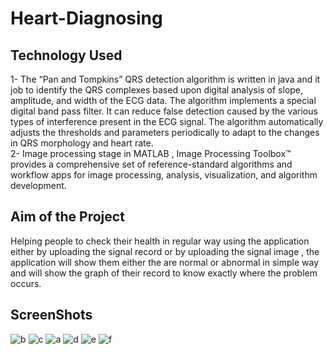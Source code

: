 # Heart-Diagnosing

## Technology Used 
1- The “Pan and Tompkins” QRS detection algorithm is written in java and it  job to identify the QRS complexes based upon digital analysis of slope, amplitude, and width of the ECG data. The algorithm implements a special digital band pass filter. It can reduce false detection caused by the various types of interference present in the 
ECG signal. The algorithm automatically adjusts the thresholds and parameters periodically to adapt to the changes in QRS morphology and heart rate.    
2- Image processing stage in MATLAB , Image Processing Toolbox™ provides a comprehensive set of reference-standard algorithms and workflow apps for image processing, analysis, visualization, and algorithm development.

## Aim of the Project 
Helping people to check their health in regular way using the application either by uploading the signal record or by uploading the signal  image , the application will show them either the are normal or abnormal in simple way and will show the graph of their record to know exactly where the problem occurs.


## ScreenShots


![b](https://user-images.githubusercontent.com/54686945/64051034-13ca8980-cb7a-11e9-8282-0955c49cef11.png)
![c](https://user-images.githubusercontent.com/54686945/64051075-3361b200-cb7a-11e9-9dae-2e0f1fe4035a.png)
![a](https://user-images.githubusercontent.com/54686945/64050956-dc5bdd00-cb79-11e9-9c18-2fdfb7d2c4cc.png)
![d](https://user-images.githubusercontent.com/54686945/64051081-365ca280-cb7a-11e9-9273-4af50cf8751c.png)
![e](https://user-images.githubusercontent.com/54686945/64051089-39f02980-cb7a-11e9-9627-7bd5e3c9dad5.png)
![f](https://user-images.githubusercontent.com/54686945/64051095-3e1c4700-cb7a-11e9-8932-3ca7189946bf.png)

